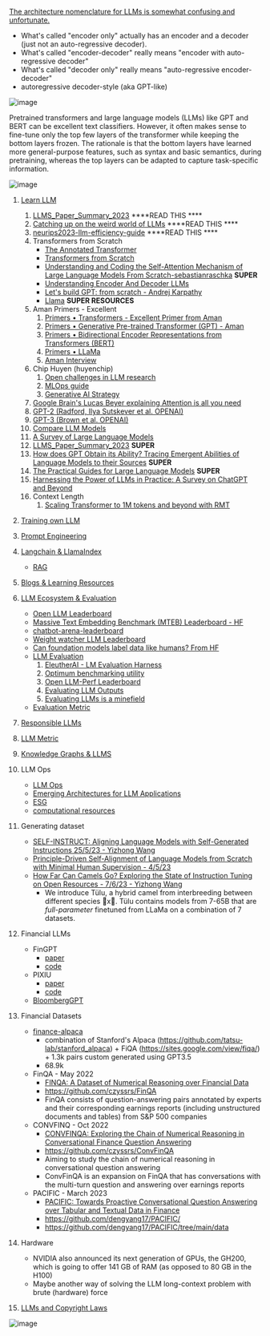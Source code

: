 [The architecture nomenclature for LLMs is somewhat confusing and unfortunate.](https://www.linkedin.com/posts/yann-lecun_a-survey-of-llms-with-a-practical-guide-and-activity-7057527966540386304-M4_2?utm_source=share&utm_medium=member_desktop)
- What's called "encoder only" actually has an encoder and a decoder (just not an auto-regressive decoder).
- What's called "encoder-decoder" really means "encoder with auto-regressive decoder"
- What's called "decoder only" really means "auto-regressive encoder-decoder"
- autoregressive decoder-style (aka GPT-like)

![image](https://github.com/harirajeev/learn_LLMS/assets/13446418/07c93d37-5ee2-4d4f-8a49-16295d426d7a)

Pretrained transformers and large language models (LLMs) like GPT and BERT can be excellent text classifiers. However, it often makes sense to fine-tune only the top few layers of the transformer while keeping the bottom layers frozen. The rationale is that the bottom layers have learned more general-purpose features, such as syntax and basic semantics, during pretraining, whereas the top layers can be adapted to capture task-specific information.

![image](https://github.com/harirajeev/learn_LLMS/assets/13446418/83c86342-1bdc-4e1d-b073-5a38447a8524)


1.  [Learn LLM](https://github.com/harirajeev/learn_LLMS/blob/main/Learn%20LLM.md)
    1. [LLMS_Paper_Summary_2023](https://github.com/rashmimarganiatgithub/LLMS_Library_2023)  ****READ THIS ****
    2. [Catching up on the weird world of LLMs](https://simonwillison.net/2023/Aug/3/weird-world-of-llms/) ****READ THIS ****
    3. [neurips2023-llm-efficiency-guide](https://lightning.ai/pages/community/tutorial/neurips2023-llm-efficiency-guide/) ****READ THIS ****
    4. Transformers from Scratch
       - [The Annotated Transformer](https://nlp.seas.harvard.edu/annotated-transformer/)
       - [Transformers from Scratch](https://e2eml.school/transformers.html#resources)
       - [Understanding and Coding the Self-Attention Mechanism of Large Language Models From Scratch-sebastianraschka](https://sebastianraschka.com/blog/2023/self-attention-from-scratch.html) <b>SUPER</b>
       - [Understanding Encoder And Decoder LLMs](https://magazine.sebastianraschka.com/p/understanding-encoder-and-decoder)
       - [Let's build GPT: from scratch - Andrej Karpathy](https://www.youtube.com/watch?v=kCc8FmEb1nY)
       - [Llama](https://github.com/harirajeev/learn_LLMS/blob/main/Llama.md)  <b>SUPER RESOURCES</b>
    5. Aman Primers - Excellent
        1. [Primers • Transformers - Excellent Primer from Aman](https://aman.ai/primers/ai/transformers/)
        2. [Primers • Generative Pre-trained Transformer (GPT) - Aman](https://aman.ai/primers/ai/gpt/)
        3. [Primers • Bidirectional Encoder Representations from Transformers (BERT)](https://aman.ai/primers/ai/bert/)
        4. [Primers • LLaMa](https://aman.ai/primers/ai/LLaMA/)
        5. [Aman Interview](https://aman.ai/primers/ai/interview/)
    6.  Chip Huyen (huyenchip)
        1. [Open challenges in LLM research](https://huyenchip.com/2023/08/16/llm-research-open-challenges.html)
        2. [MLOps guide](https://huyenchip.com/mlops/)
        3. [Generative AI Strategy](https://huyenchip.com/2023/06/07/generative-ai-strategy.html)
    7. [Google Brain's Lucas Beyer explaining Attention is all you need](https://www.youtube.com/watch?v=EixI6t5oif0)
    8. [GPT-2 (Radford, Ilya Sutskever et al. OPENAI)](https://d4mucfpksywv.cloudfront.net/better-language-models/language_models_are_unsupervised_multitask_learners.pdf)
    9. [GPT-3 (Brown et al. OPENAI)](https://arxiv.org/pdf/2005.14165.pdf)
    10. [Compare LLM Models](https://lightning.ai/pages/community/community-discussions/the-ultimate-battle-of-language-models-lit-llama-vs-gpt3.5-vs-bloom-vs/)
    11. [A Survey of Large Language Models](https://arxiv.org/pdf/2303.18223.pdf)
    12. [LLMS_Paper_Summary_2023](https://github.com/rashmimarganiatgithub/LLMS_Library_2023) <b>SUPER</b>
    13. [How does GPT Obtain its Ability? Tracing Emergent Abilities of Language Models to their Sources](https://yaofu.notion.site/How-does-GPT-Obtain-its-Ability-Tracing-Emergent-Abilities-of-Language-Models-to-their-Sources-b9a57ac0fcf74f30a1ab9e3e36fa1dc1)  <b>SUPER</b>
    14. [The Practical Guides for Large Language Models](https://github.com/Mooler0410/LLMsPracticalGuide) <b>SUPER</b>
    15. [Harnessing the Power of LLMs in Practice: A Survey on ChatGPT and Beyond](https://arxiv.org/pdf/2304.13712.pdf)
    16. Context Length
        1. [Scaling Transformer to 1M tokens and beyond with RMT](https://arxiv.org/pdf/2304.11062.pdf) 
2.  [Training own LLM](https://github.com/harirajeev/learn_LLMS/blob/main/TrainFinetuneInference.md)  

3.  [Prompt Engineering](https://github.com/harirajeev/learn_LLMS/blob/main/PromptEngineering.md)    

4.  [Langchain & LlamaIndex](https://github.com/harirajeev/learn_LLMS/blob/main/LangchainLlamaIndex.md)
       - [RAG](https://github.com/harirajeev/learn_LLMS/blob/main/RAG.md)
5.  [Blogs & Learning Resources](https://github.com/harirajeev/learn_LLMS/blob/main/Blogs&LearningResources.md)
   
6. [LLM Ecosystem & Evaluation](https://github.com/harirajeev/learn_LLMS/blob/main/LLM_Ecosystem&Evalution.md)
    - [Open LLM Leaderboard](https://huggingface.co/spaces/HuggingFaceH4/open_llm_leaderboard)
    - [Massive Text Embedding Benchmark (MTEB) Leaderboard - HF](https://huggingface.co/spaces/mteb/leaderboard)
    - [chatbot-arena-leaderboard](https://huggingface.co/spaces/lmsys/chatbot-arena-leaderboard)
    - [Weight watcher LLM Leaderboard](https://weightwatcher.ai/leaderboard.html)
    - [Can foundation models label data like humans? From HF](https://huggingface.co/blog/llm-leaderboard)
    - [LLM Evaluation](https://github.com/harirajeev/learn_LLMS/blob/main/Evaluation.md)
        1. [EleutherAI - LM Evaluation Harness](https://github.com/EleutherAI/lm-evaluation-harness)
        2. [Optimum benchmarking utility](https://github.com/huggingface/optimum-benchmark)
        3. [Open LLM-Perf Leaderboard ](https://huggingface.co/spaces/optimum/llm-perf-leaderboard)
        4. [Evaluating LLM Outputs](https://txt.cohere.com/evaluating-llm-outputs/#:~:text=Evaluating%20LLM%20outputs%20is%20especially,ensuring%20a%20great%20user%20experience.)
        5. [Evaluating LLMs is a minefield](https://www.cs.princeton.edu/~arvindn/talks/evaluating_llms_minefield/)
    - [Evaluation Metric](https://github.com/harirajeev/learn_LLMS/blob/main/EvaluationMetric.md)
8. [Responsible LLMs](https://github.com/harirajeev/learn_LLMS/blob/main/ResponsibleLLMs.md)         
9. [LLM Metric](https://github.com/ray-project/llm-numbers)
10. [Knowledge Graphs & LLMS](https://github.com/harirajeev/learn_LLMS/blob/main/KnowledgeGraphs%26LLMS.md)
11. LLM Ops 
    -  [LLM Ops](https://home.mlops.community/home/content)
    -  [Emerging Architectures for LLM Applications](https://a16z.com/2023/06/20/emerging-architectures-for-llm-applications/)
    -  [ESG](https://github.com/harirajeev/learn_LLMS/blob/main/ESG.md)
    -  [computational resources](https://github.com/harirajeev/learn_LLMS/blob/main/computationalresources.md)
12. Generating dataset
    - [SELF-INSTRUCT: Aligning Language Models with Self-Generated Instructions 25/5/23 - Yizhong Wang](https://arxiv.org/pdf/2212.10560.pdf)
    - [Principle-Driven Self-Alignment of Language Models from Scratch with Minimal Human Supervision - 4/5/23](https://arxiv.org/pdf/2305.03047v1.pdf)
    - [How Far Can Camels Go? Exploring the State of Instruction Tuning on Open Resources - 7/6/23 - Yizhong Wang](https://arxiv.org/pdf/2306.04751.pdf)
      - We introduce Tülu, a hybrid camel from interbreeding between different species 🐪x🐫.
Tülu contains models from 7-65B that are *full-parameter* finetuned from LLaMa on a combination of 7 datasets.
13. Financial LLMs
    - FinGPT
      - [paper](https://arxiv.org/pdf/2306.06031.pdf)
      - [code](https://github.com/AI4Finance-Foundation/FinGPT)   
    - PIXIU
      - [paper](https://arxiv.org/abs/2306.05443)
      - [code](https://github.com/chancefocus/PIXIU)
    - [BloombergGPT](https://github.com/harirajeev/learn_LLMS/blob/main/bloombergGPT.md)         

14. Financial Datasets
      - [finance-alpaca](https://huggingface.co/datasets/gbharti/finance-alpaca  )
        - combination of Stanford's Alpaca (https://github.com/tatsu-lab/stanford_alpaca) + FiQA (https://sites.google.com/view/fiqa/) + 1.3k pairs custom generated using GPT3.5
        - 68.9k 
      - FinQA - May 2022
        - [FINQA: A Dataset of Numerical Reasoning over Financial Data](https://arxiv.org/pdf/2109.00122v3.pdf)
        - https://github.com/czyssrs/FinQA
        - FinQA consists of question-answering pairs annotated by experts and their corresponding earnings reports (including unstructured documents and tables) from S&P 500
companies
      - CONVFINQ - Oct 2022
        - [CONVFINQA: Exploring the Chain of Numerical Reasoning in Conversational Finance Question Answering](https://arxiv.org/pdf/2210.03849.pdf)
        - https://github.com/czyssrs/ConvFinQA
        - Aiming to study the chain of numerical reasoning in conversational question answering
        - ConvFinQA is an expansion on FinQA that has conversations with the multi-turn question and answering over earnings reports
      - PACIFIC - March 2023
        - [PACIFIC: Towards Proactive Conversational Question Answering over Tabular and Textual Data in Finance](https://arxiv.org/pdf/2210.08817.pdf)
        - https://github.com/dengyang17/PACIFIC/
        - https://github.com/dengyang17/PACIFIC/tree/main/data 
15. Hardware
      -   NVIDIA also announced its next generation of GPUs, the GH200, which is going to offer 141 GB of RAM (as opposed to 80 GB in the H100)
      -   Maybe another way of solving the LLM long-context problem with brute (hardware) force
16. [LLMs and Copyright Laws](https://github.com/harirajeev/learn_LLMS/blob/main/LLMsAndCopyRightLaws.md)
        
![image](https://github.com/harirajeev/learn_LLMS/assets/13446418/fb87fa13-265b-4221-a013-7bd0467e4ebe)
